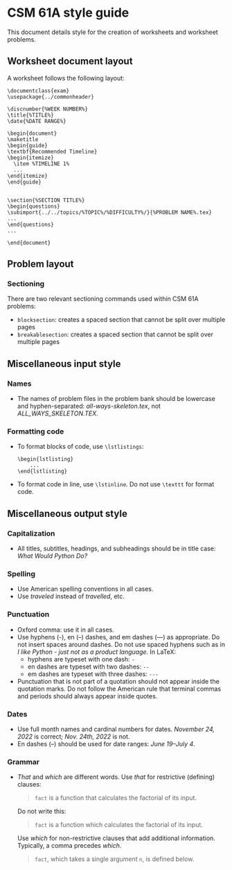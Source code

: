 # CSM 61A style guide
This document details style for the creation of worksheets and worksheet problems. 

## Worksheet document layout
A worksheet follows the following layout: 

```
\documentclass{exam}
\usepackage{../commonheader}

\discnumber{%WEEK NUMBER%}
\title{%TITLE%}
\date{%DATE RANGE%}

\begin{document}
\maketitle
\begin{guide}
\textbf{Recommended Timeline}
\begin{itemize}
  \item %TIMELINE 1%
  ...
\end{itemize}
\end{guide}


\section{%SECTION TITLE%}
\begin{questions}
\subimport{../../topics/%TOPIC%/%DIFFICULTY%/}{%PROBLEM NAME%.tex}
...
\end{questions}
...

\end{document}

```

## Problem layout
### Sectioning
There are two relevant sectioning commands used within CSM 61A problems: 
- `blocksection`: creates a spaced section that cannot be split over multiple pages
- `breakablesection`: creates a spaced section that cannot be split over multiple pages

## Miscellaneous input style
### Names
- The names of problem files in the problem bank should be lowercase and hyphen-separated: *all-ways-skeleton.tex*, not *ALL_WAYS_SKELETON.TEX*.

### Formatting code
- To format blocks of code, use `\lstlistings`:

    ```
    \begin{lstlisting}
        ...
    \end{lstlisting}
    ```

- To format code in line, use `\lstinline`. Do not use `\texttt` for format code.

## Miscellaneous output style
### Capitalization
- All titles, subtitles, headings, and subheadings should be in title case: *What Would Python Do?*

### Spelling
- Use American spelling conventions in all cases. 
- Use *traveled* instead of *travelled*, etc.

### Punctuation
- Oxford comma: use it in all cases.
- Use hyphens (-), en (–) dashes, and em dashes (—) as appropriate. Do not insert spaces around dashes. Do not use spaced hyphens such as in *I like Python - just not as a product language.* In LaTeX:
    - hyphens are typeset with one dash: `-`
    - en dashes are typeset with two dashes: `--`
    - em dashes are typeset with three dashes: `---`
- Punctuation that is not part of a quotation should not appear inside the quotation marks. Do not follow the American rule that terminal commas and periods should always appear inside quotes. 

### Dates
- Use full month names and cardinal numbers for dates. *November 24, 2022* is correct; *Nov. 24th, 2022* is not.
- En dashes (–) should be used for date ranges: *June 19–July 4*.

### Grammar
- *That* and *which* are different words. Use *that* for restrictive (defining) clauses: 
    > `fact` is a function that calculates the factorial of its input.

    Do not write this:

    > `fact` is a function which calculates the factorial of its input. 

    Use *which* for non-restrictive clauses that add additional information. Typically, a comma precedes *which*.

    >`fact`, which takes a single argument `n`, is defined below.